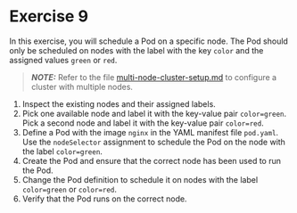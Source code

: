# Exercise 9

In this exercise, you will schedule a Pod on a specific node. The Pod should only be scheduled on nodes with the label with the key `color` and the assigned values `green` or `red`.

> **_NOTE:_** Refer to the file [multi-node-cluster-setup.md](../common/multi-node-cluster-setup.md) to configure a cluster with multiple nodes.

1. Inspect the existing nodes and their assigned labels.
2. Pick one available node and label it with the key-value pair `color=green`. Pick a second node and label it with the key-value pair `color=red`.
3. Define a Pod with the image `nginx` in the YAML manifest file `pod.yaml`. Use the `nodeSelector` assignment to schedule the Pod on the node with the label `color=green`.
4. Create the Pod and ensure that the correct node has been used to run the Pod.
5. Change the Pod definition to schedule it on nodes with the label `color=green` or `color=red`.
6. Verify that the Pod runs on the correct node.